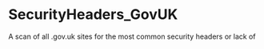 # SecurityHeaders_GovUK
A scan of all .gov.uk sites for the most common security headers or lack of
